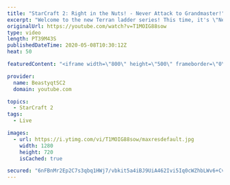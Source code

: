 ```yaml
---
title: "StarCraft 2: Right in the Nuts! - Never Attack to Grandmaster!"
excerpt: "Welcome to the new Terran ladder series! This time, it's \"Never Attack to Grandmaster!\" In this challenge, I play as Terran on the EU ladder, and in every game I'm not allowed to attack with any units except for using Ghosts. I'm allowed to make any army units for defending, as long as I don't attack"
originalUrl: https://youtube.com/watch?v=T1MOIG88sow
type: video
length: PT39M43S
publishedDateTime: 2020-05-08T10:30:12Z
heat: 50

featuredContent: "<iframe width=\"800\" height=\"500\" frameborder=\"0\" src=\"https://www.youtube.com/embed/T1MOIG88sow\" allow=\"accelerometer; autoplay; encrypted-media; gyroscope; picture-in-picture\" allowfullscreen></iframe>"

provider:
  name: BeastyqtSC2
  domain: youtube.com

topics:
  - StarCraft 2
tags:
  - Live

images:
  - url: https://i.ytimg.com/vi/T1MOIG88sow/maxresdefault.jpg
    width: 1280
    height: 720
    isCached: true

secured: "6nFBnMr2Ep2C7s3qbq1HWj7/vbkit5a4iBJ9UiA462Ivi5Iq0cWZhbLWv6+CvCL7fD5izoTfJUnHnNpUiP+h774Fk1uhy0o6wPQrvOGpWzEU3z4pZkFmfRzOSWCbRiItktTeU/pd+fnNX+QxNK4+ODlXEf1fV1/yQd0XlXlZ0zBCsKA4xmuxWT7b86lTPlFzq/2za5gtQErfVmHsRYkMJmL81XnbQRMhCWIsKiCnzjMHBUsYZ7HgTiiyPrp4Jcb1UyLTC7L/9FfcggkwupONR1IiUl42KwmHP5xbOqfl7iMBG88lO8sAspMmu/5AbuBz2PrH6j4zQlHpvoLh9pYSpWrO13qJ4vtSYHT+j5hTZ4RY/TUHvJoWMjU2b36U2ZP16ge0ox7GepzUF3UsfYpaRRSE0gMUAzF18V6nVT+GYuw=;+Lfsc3s0vw+uXeWOnSJGJA=="
---
```



